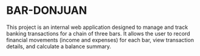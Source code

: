 # BAR-DONJUAN
This project is an internal web application designed to manage and track banking transactions for a chain of three bars. It allows the user to record financial movements (income and expenses) for each bar, view transaction details, and calculate a balance summary.
